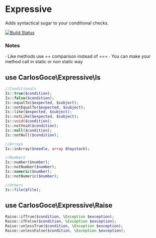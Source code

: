 Expressive
==========
Adds syntactical sugar to your conditional checks.

[![Build Status](https://travis-ci.org/carlosgoce/expressive.svg?branch=master)](https://travis-ci.org/carlosgoce/expressive)

### Notes
· Like methods use == comparison instead of ===
· You can make your method call in static or non static way

## use CarlosGoce\Expressive\Is
```php
//Conditionals
Is::true($condition);
Is::false($condition);
Is::equalTo($expected, $subject);
Is::notEqualTo($expected, $subject);
Is::like($expected, $subject);
Is::notLike($expected, $subject);
Is::void($condition);
Is::notVoid($condition);
Is::null($condition);
Is::notNull($condition);

//Arrays
Is::inArray($needle, array $haystack);

//Numbers
Is::number($number);
Is::notNumber($number);
Is::numeric($number);
Is::notNumeric($number);

//Others
Is::file($file);
```

## use CarlosGoce\Expressive\Raise
```php
Raise::ifTrue($condition, \Exception $exception);
Raise::ifFalse($condition, \Exception $exception);
Raise::unlessTrue($condition, \Exception $exception);
Raise::unlessFalse($condition, \Exception $exception);
```